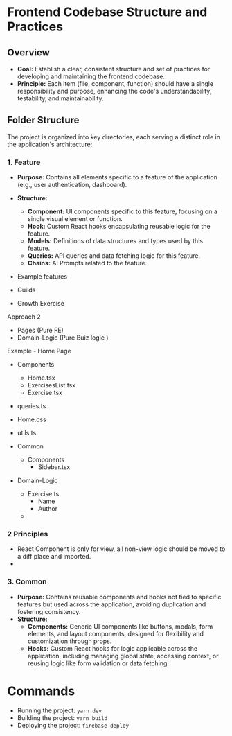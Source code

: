 # Frontend Codebase Structure and Practices

## Overview

- **Goal:** Establish a clear, consistent structure and set of practices for developing and maintaining the frontend codebase.
- **Principle:** Each item (file, component, function) should have a single responsibility and purpose, enhancing the code's understandability, testability, and maintainability.

## Folder Structure

The project is organized into key directories, each serving a distinct role in the application's architecture:

### 1. Feature

- **Purpose:** Contains all elements specific to a feature of the application (e.g., user authentication, dashboard).
- **Structure:**
  - **Component:** UI components specific to this feature, focusing on a single visual element or function.
  - **Hook:** Custom React hooks encapsulating reusable logic for the feature.
  - **Models:** Definitions of data structures and types used by this feature.
  - **Queries:** API queries and data fetching logic for this feature.
  - **Chains:** AI Prompts related to the feature.
 
- Example features
- Guilds
- Growth Exercise

Approach 2
- Pages (Pure FE)
- Domain-Logic (Pure Buiz logic )

Example - Home Page
- Components
  - Home.tsx
  - ExercisesList.tsx
  - Exercise.tsx
- queries.ts
- Home.css
- utils.ts

- Common
  - Components
    - Sidebar.tsx

- Domain-Logic
  - Exercise.ts
    - Name
    - Author
  - 

### 2 Principles
- React Component is only for view, all non-view logic should be moved to a diff place and imported.
- 

### 3. Common

- **Purpose:** Contains reusable components and hooks not tied to specific features but used across the application, avoiding duplication and fostering consistency.
- **Structure:**
  - **Components:** Generic UI components like buttons, modals, form elements, and layout components, designed for flexibility and customization through props.
  - **Hooks:** Custom React hooks for logic applicable across the application, including managing global state, accessing context, or reusing logic like form validation or data fetching.


# Commands

- Running the project: `yarn dev`
- Building the project: `yarn build`
- Deploying the project: `firebase deploy`

